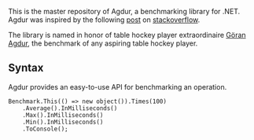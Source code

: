 This is the master repository of Agdur, a benchmarking library for .NET. Agdur was inspired by the following [post](http://stackoverflow.com/questions/1507405/c-is-this-benchmarking-class-accurate) on [stackoverflow](http://stackoverflow.com).

The library is named in honor of table hockey player extraordinaire [G&#246;ran Agdur](http://www.youtube.com/watch?v=Z3LY64nCMIU), the benchmark of any aspiring table hockey player.

Syntax
------

Agdur provides an easy-to-use API for benchmarking an operation.

    Benchmark.This(() => new object()).Times(100)
        .Average().InMilliseconds()
	    .Max().InMilliseconds()
	    .Min().InMilliseconds()
	    .ToConsole();